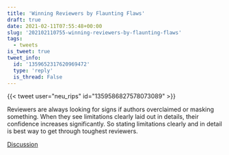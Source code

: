 ```yaml
---
title: 'Winning Reviewers by Flaunting Flaws'
draft: true
date: 2021-02-11T07:55:48+00:00
slug: '202102110755-winning-reviewers-by-flaunting-flaws'
tags:
  - tweets
is_tweet: true
tweet_info:
  id: '1359652317620969472'
  type: 'reply'
  is_thread: False
---
```




{{< tweet user="neu_rips" id="1359586827578073089" >}}

Reviewers are always looking for signs if authors overclaimed or masking something. When they see limitations clearly laid out in details, their confidence increases significantly. So stating limitations clearly and in detail is best way to get through toughest reviewers.

[Discussion](https://x.com/sytelus/status/1359652317620969472)
